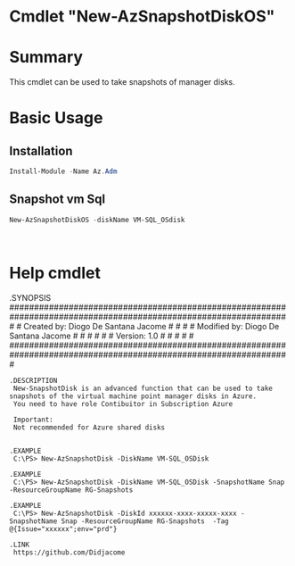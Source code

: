 # Cmdlet "New-AzSnapshotDiskOS"

# Summary
This cmdlet can be used to take snapshots of manager disks. <br>


# Basic Usage
## Installation

```powershell
Install-Module -Name Az.Adm
```
## Snapshot vm Sql
```powershell
New-AzSnapshotDiskOS -diskName VM-SQL_OSdisk
```
<br>




# Help cmdlet




      
  .SYNOPSIS
     #################################################################################################################
     #                              Created by: Diogo De Santana Jacome                                              #
     #                                                                                                               #
     #                              Modified by: Diogo De Santana Jacome                                             #
     #                                                                                                               #
     #                                                                                                               #
     #                                          Version: 1.0                                                         #
     #                                                                                                               #
     #                                                                                                               #
     #################################################################################################################   
   
 
    .DESCRIPTION
     New-SnapshotDisk is an advanced function that can be used to take snapshots of the virtual machine point manager disks in Azure.
     You need to have role Contibuitor in Subscription Azure

     Important:
     Not recommended for Azure shared disks

 
    .EXAMPLE
     C:\PS> New-AzSnapshotDisk -DiskName VM-SQL_OSDisk
     
    .EXAMPLE
     C:\PS> New-AzSnapshotDisk -DiskName VM-SQL_OSDisk -SnapshotName Snap -ResourceGroupName RG-Snapshots
   
    .EXAMPLE
     C:\PS> New-AzSnapshotDisk -DiskId xxxxxx-xxxx-xxxxx-xxxx -SnapshotName Snap -ResourceGroupName RG-Snapshots  -Tag @{Issue="xxxxxx";env="prd"}

    .LINK 
     https://github.com/Didjacome